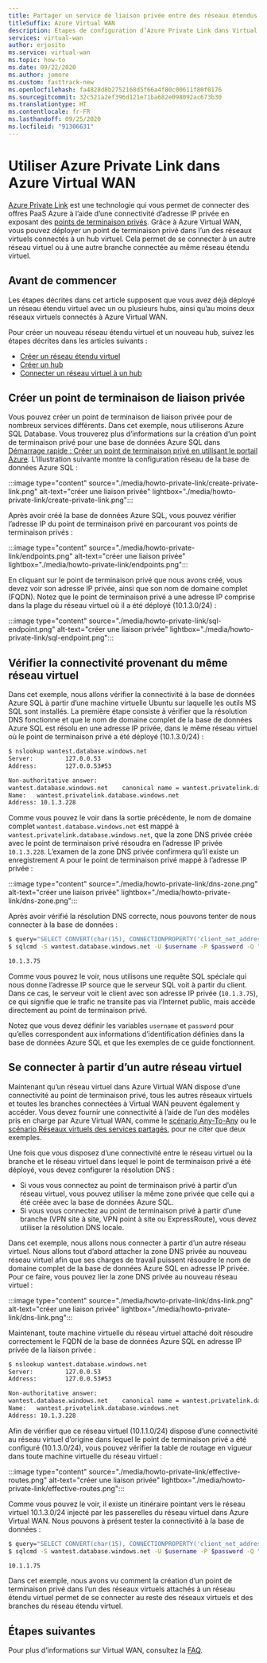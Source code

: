```yaml
---
title: Partager un service de liaison privée entre des réseaux étendus virtuels
titleSuffix: Azure Virtual WAN
description: Étapes de configuration d’Azure Private Link dans Virtual WAN
services: virtual-wan
author: erjosito
ms.service: virtual-wan
ms.topic: how-to
ms.date: 09/22/2020
ms.author: jomore
ms.custom: fasttrack-new
ms.openlocfilehash: fa4828d8b2752168d5f66a4f80c00611f80f0176
ms.sourcegitcommit: 32c521a2ef396d121e71ba682e098092ac673b30
ms.translationtype: HT
ms.contentlocale: fr-FR
ms.lasthandoff: 09/25/2020
ms.locfileid: "91306631"
---
```

# <a name="use-private-link-in-virtual-wan"></a>Utiliser Azure Private Link dans Azure Virtual WAN

[Azure Private Link](../private-link/private-link-overview.md) est une technologie qui vous permet de connecter des offres PaaS Azure à l’aide d’une connectivité d’adresse IP privée en exposant des [points de terminaison privés](../private-link/private-endpoint-overview.md). Grâce à Azure Virtual WAN, vous pouvez déployer un point de terminaison privé dans l’un des réseaux virtuels connectés à un hub virtuel. Cela permet de se connecter à un autre réseau virtuel ou à une autre branche connectée au même réseau étendu virtuel.

## <a name="before-you-begin"></a>Avant de commencer

Les étapes décrites dans cet article supposent que vous avez déjà déployé un réseau étendu virtuel avec un ou plusieurs hubs, ainsi qu’au moins deux réseaux virtuels connectés à Azure Virtual WAN.

Pour créer un nouveau réseau étendu virtuel et un nouveau hub, suivez les étapes décrites dans les articles suivants :

* [Créer un réseau étendu virtuel](virtual-wan-site-to-site-portal.md#openvwan)
* [Créer un hub](virtual-wan-site-to-site-portal.md#hub)
* [Connecter un réseau virtuel à un hub](virtual-wan-site-to-site-portal.md#hub)

## <a name="create-a-private-link-endpoint"></a><a name="endpoint"></a>Créer un point de terminaison de liaison privée

Vous pouvez créer un point de terminaison de liaison privée pour de nombreux services différents. Dans cet exemple, nous utiliserons Azure SQL Database. Vous trouverez plus d’informations sur la création d’un point de terminaison privé pour une base de données Azure SQL dans [Démarrage rapide : Créer un point de terminaison privé en utilisant le portail Azure](../private-link/create-private-endpoint-portal.md). L’illustration suivante montre la configuration réseau de la base de données Azure SQL :

:::image type="content" source="./media/howto-private-link/create-private-link.png" alt-text="créer une liaison privée" lightbox="./media/howto-private-link/create-private-link.png":::

Après avoir créé la base de données Azure SQL, vous pouvez vérifier l’adresse IP du point de terminaison privé en parcourant vos points de terminaison privés :

:::image type="content" source="./media/howto-private-link/endpoints.png" alt-text="créer une liaison privée" lightbox="./media/howto-private-link/endpoints.png":::

En cliquant sur le point de terminaison privé que nous avons créé, vous devez voir son adresse IP privée, ainsi que son nom de domaine complet (FQDN). Notez que le point de terminaison privé a une adresse IP comprise dans la plage du réseau virtuel où il a été déployé (10.1.3.0/24) :

:::image type="content" source="./media/howto-private-link/sql-endpoint.png" alt-text="créer une liaison privée" lightbox="./media/howto-private-link/sql-endpoint.png":::

## <a name="verify-connectivity-from-the-same-vnet"></a><a name="connectivity"></a>Vérifier la connectivité provenant du même réseau virtuel

Dans cet exemple, nous allons vérifier la connectivité à la base de données Azure SQL à partir d’une machine virtuelle Ubuntu sur laquelle les outils MS SQL sont installés. La première étape consiste à vérifier que la résolution DNS fonctionne et que le nom de domaine complet de la base de données Azure SQL est résolu en une adresse IP privée, dans le même réseau virtuel où le point de terminaison privé a été déployé (10.1.3.0/24) :

```bash
$ nslookup wantest.database.windows.net
Server:         127.0.0.53
Address:        127.0.0.53#53

Non-authoritative answer:
wantest.database.windows.net    canonical name = wantest.privatelink.database.windows.net.
Name:   wantest.privatelink.database.windows.net
Address: 10.1.3.228
```

Comme vous pouvez le voir dans la sortie précédente, le nom de domaine complet `wantest.database.windows.net` est mappé à `wantest.privatelink.database.windows.net`, que la zone DNS privée créée avec le point de terminaison privé résoudra en l’adresse IP privée `10.1.3.228`. L’examen de la zone DNS privée confirmera qu’il existe un enregistrement A pour le point de terminaison privé mappé à l’adresse IP privée :

:::image type="content" source="./media/howto-private-link/dns-zone.png" alt-text="créer une liaison privée" lightbox="./media/howto-private-link/dns-zone.png":::

Après avoir vérifié la résolution DNS correcte, nous pouvons tenter de nous connecter à la base de données :

```bash
$ query="SELECT CONVERT(char(15), CONNECTIONPROPERTY('client_net_address'));"
$ sqlcmd -S wantest.database.windows.net -U $username -P $password -Q "$query"

10.1.3.75
```

Comme vous pouvez le voir, nous utilisons une requête SQL spéciale qui nous donne l’adresse IP source que le serveur SQL voit à partir du client. Dans ce cas, le serveur voit le client avec son adresse IP privée (`10.1.3.75`), ce qui signifie que le trafic ne transite pas via l’Internet public, mais accède directement au point de terminaison privé.

Notez que vous devez définir les variables `username` et `password` pour qu’elles correspondent aux informations d’identification définies dans la base de données Azure SQL et que les exemples de ce guide fonctionnent.

## <a name="connect-from-a-different-vnet"></a><a name="vnet"></a>Se connecter à partir d’un autre réseau virtuel

Maintenant qu’un réseau virtuel dans Azure Virtual WAN dispose d’une connectivité au point de terminaison privé, tous les autres réseaux virtuels et toutes les branches connectées à Virtual WAN peuvent également y accéder. Vous devez fournir une connectivité à l’aide de l’un des modèles pris en charge par Azure Virtual WAN, comme le [scénario Any-To-Any](scenario-any-to-any.md) ou le [scénario Réseaux virtuels des services partagés](scenario-shared-services-vnet.md), pour ne citer que deux exemples.

Une fois que vous disposez d’une connectivité entre le réseau virtuel ou la branche et le réseau virtuel dans lequel le point de terminaison privé a été déployé, vous devez configurer la résolution DNS :

* Si vous vous connectez au point de terminaison privé à partir d’un réseau virtuel, vous pouvez utiliser la même zone privée que celle qui a été créée avec la base de données Azure SQL.
* Si vous vous connectez au point de terminaison privé à partir d’une branche (VPN site à site, VPN point à site ou ExpressRoute), vous devez utiliser la résolution DNS locale.

Dans cet exemple, nous allons nous connecter à partir d’un autre réseau virtuel. Nous allons tout d’abord attacher la zone DNS privée au nouveau réseau virtuel afin que ses charges de travail puissent résoudre le nom de domaine complet de la base de données Azure SQL en adresse IP privée. Pour ce faire, vous pouvez lier la zone DNS privée au nouveau réseau virtuel :

:::image type="content" source="./media/howto-private-link/dns-link.png" alt-text="créer une liaison privée" lightbox="./media/howto-private-link/dns-link.png":::

Maintenant, toute machine virtuelle du réseau virtuel attaché doit résoudre correctement le FQDN de la base de données Azure SQL en adresse IP privée de la liaison privée :

```bash
$ nslookup wantest.database.windows.net
Server:         127.0.0.53
Address:        127.0.0.53#53

Non-authoritative answer:
wantest.database.windows.net    canonical name = wantest.privatelink.database.windows.net.
Name:   wantest.privatelink.database.windows.net
Address: 10.1.3.228
```

Afin de vérifier que ce réseau virtuel (10.1.1.0/24) dispose d’une connectivité au réseau virtuel d’origine dans lequel le point de terminaison privé a été configuré (10.1.3.0/24), vous pouvez vérifier la table de routage en vigueur dans toute machine virtuelle du réseau virtuel :

:::image type="content" source="./media/howto-private-link/effective-routes.png" alt-text="créer une liaison privée" lightbox="./media/howto-private-link/effective-routes.png":::

Comme vous pouvez le voir, il existe un itinéraire pointant vers le réseau virtuel 10.1.3.0/24 injecté par les passerelles du réseau virtuel dans Azure Virtual WAN. Nous pouvons à présent tester la connectivité à la base de données :

```bash
$ query="SELECT CONVERT(char(15), CONNECTIONPROPERTY('client_net_address'));"
$ sqlcmd -S wantest.database.windows.net -U $username -P $password -Q "$query"

10.1.1.75
```

Dans cet exemple, nous avons vu comment la création d’un point de terminaison privé dans l’un des réseaux virtuels attachés à un réseau étendu virtuel permet de se connecter au reste des réseaux virtuels et des branches du réseau étendu virtuel.

## <a name="next-steps"></a>Étapes suivantes

Pour plus d’informations sur Virtual WAN, consultez la [FAQ](virtual-wan-faq.md).
